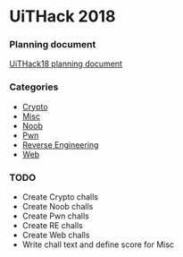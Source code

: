 # UiTHack 2018

### Planning document
[UiTHack18 planning document](./UiTHack18_planning.md)

### Categories
- [Crypto](./Crypto)
- [Misc](./Misc)
- [Noob](./Noob)
- [Pwn](./Pwn)
- [Reverse Engineering](./Reverse%20Engineering)
- [Web](./Web)

### TODO
- Create Crypto challs
- Create Noob challs
- Create Pwn challs
- Create RE challs
- Create Web challs
- Write chall text and define score for Misc
